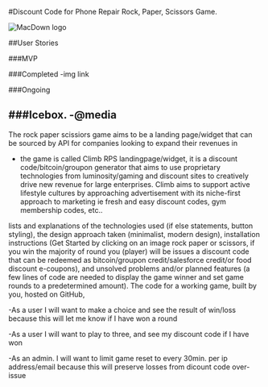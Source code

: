 #Discount Code for Phone Repair Rock, Paper, Scissors Game.



![MacDown logo](http://i.imgur.com/zOn8e0v.jpg)


##User Stories

###MVP


###Completed
-img link

###Ongoing

###Icebox.
-@media
-

The rock paper scissiors game aims to be a landing page/widget that can be sourced by API for companies looking to expand their revenues in

- the game is called Climb RPS landingpage/widget, it is a discount code/bitcoin/groupon generator
that aims to use proprietary technologies from luminosity/gaming and discount sites to creatively drive new revenue for large enterprises. Climb aims to support active lifestyle cultures by approaching advertisement with its niche-first approach to marketing ie fresh and easy discount codes, gym membership codes, etc..

lists and explanations of the technologies used (if else statements, button styling),
the design approach taken (minimalist, modern design),
installation instructions (Get Started by clicking on an image rock paper or scissors, if you win the majority of round you (player) will be issues a discount code that can be redeemed as bitcoin/groupon credit/salesforce credit/or food discount e-coupons), and
unsolved problems and/or planned features (a few lines of code are needed to display the game winner and set game rounds to a predetermined amount).
The code for a working game, built by you, hosted on GitHub,




-As a user I will want to make a choice and see the result of win/loss because this will let me know if I have won a round

-As a user I will want to play to three, and see my discount code if I have won

-As an admin. I will want to limit game reset to every 30min. per ip address/email because this will preserve losses from dicount code over-issue




